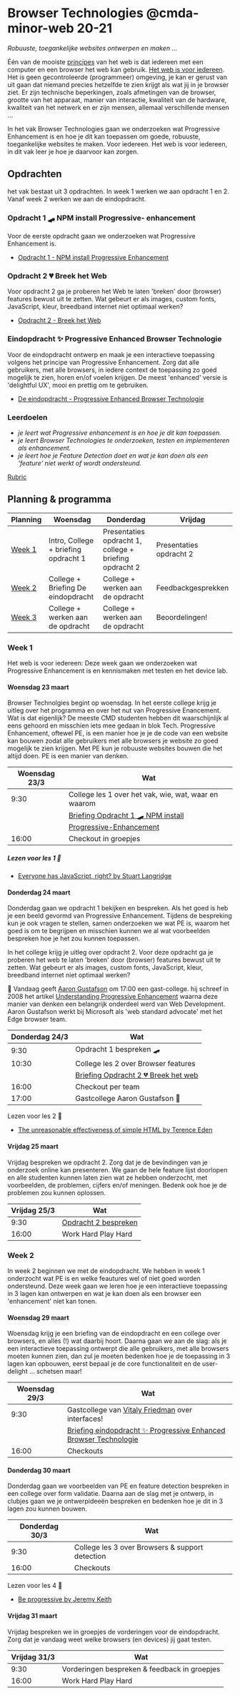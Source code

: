 # Browser Technologies @cmda-minor-web 20-21

_Robuuste, toegankelijke websites ontwerpen en maken …_

Één van de mooiste [principes](https://www.w3.org/DesignIssues/Principles.html) van het web is dat iedereen met een computer en een browser het web kan gebruik. [Het web is voor iedereen](https://www.youtube.com/watch?v=UMNFehJIi0E). Het is geen gecontroleerde (programmeer) omgeving, je kan er gerust van uit gaan dat niemand precies hetzelfde te zien krijgt als wat jij in je browser ziet. Er zijn technische beperkingen, zoals afmetingen van de browser, grootte van het apparaat, manier van interactie, kwaliteit van de hardware, kwaliteit van het netwerk en er zijn mensen, allemaal verschillende mensen ...

In het vak Browser Technologies gaan we onderzoeken wat Progressive Enhancement is en hoe je dit kan toepassen om goede, robuuste, toegankelijke websites te maken. Voor iedereen. Het web is voor iedereen, in dit vak leer je hoe je daarvoor kan zorgen.

## Opdrachten

het vak bestaat uit 3 opdrachten. In week 1 werken we aan opdracht 1 en 2. Vanaf week 2 werken we aan de eindopdracht.

### Opdracht 1 🛹 NPM install Progressive- enhancement

Voor de eerste opdracht gaan we onderzoeken wat Progressive Enhancement is.

- [Opdracht 1 - NPM install Progressive Enhancement](assignments/opdracht-1.md)

### Opdracht 2 💔 Breek het Web

Voor opdracht 2 ga je proberen het Web te laten 'breken' door (browser) features bewust uit te zetten. Wat gebeurt er als images, custom fonts, JavaScript, kleur, breedband internet niet optimaal werken?

- [Opdracht 2 - Breek het Web](assignments/opdracht-2.md)

### Eindopdracht ✨ Progressive Enhanced Browser Technologie

Voor de eindopdracht ontwerp en maak je een interactieve toepassing volgens het principe van Progressive Enhancement. Zorg dat alle gebruikers, met alle browsers, in iedere context de toepassing zo goed mogelijk te zien, horen en/of voelen krijgen. De meest 'enhanced' versie is 'delightful UX', mooi en prettig om te gebruiken.

- [De eindopdracht - Progressive Enhanced Browser Technologie](assignments/eindopdracht.md)


### Leerdoelen
- _je leert wat Progressive enhancement is en hoe je dit kan toepassen._
- _je leert Browser Technologies te onderzoeken, testen en implementeren als enhancement._
- _je leert hoe je Feature Detection doet en wat je kan doen als een 'feature' niet werkt of wordt ondersteund._

[Rubric](https://icthva.sharepoint.com/:x:/s/FDMCI_EDU_CMD_Minor_Web_Design__Development/ET8k_fDG3VVPvqMkqx2uCusBR5-yeGaKo01meb9bDorLuQ?e=0hbmOk)

## Planning & programma

| Planning  | Woensdag  |  Donderdag | Vrijdag  |
|---|---|---|---|
| [Week 1](#week-1)  | Intro, College + briefing opdracht 1 | Presentaties opdracht 1, college +  briefing opdracht 2 | Presentaties opdracht 2 |
| [Week 2](#week-2)  | College + Briefing De eindopdracht  | College + werken aan de opdracht | Feedbackgesprekken  |
| [Week 3](#week-3)  | College + werken aan de opdracht  |  College + werken aan de opdracht | Beoordelingen!  |

### Week 1

Het web is voor iedereen: Deze week gaan we onderzoeken wat Progressive Enhancement is en kennismaken met testen en het device lab.

#### Woensdag 23 maart

Browser Technolgies begint op woensdag. In het eerste college krijg je uitleg over het programma en over het nut van Progressive Enancement. Wat is dat eigenlijk? De meeste CMD studenten hebben dit waarschijnlijk al eens gehoord en misschien iets mee gedaan in blok Tech. Progressive Enhancement, oftewel PE, is een manier hoe je je de code van een website kan bouwen zodat alle gebruikers met alle browsers je website zo goed mogelijk te zien krijgen. Met PE kun je robuuste websites bouwen die het altijd doen. PE is een manier van denken.

| Woensdag 23/3 | Wat  |
|---|---|
| 9:30 | College les 1 over het vak, wie, wat, waar en waarom |
|  | [Briefing Opdracht 1 🛹 NPM install Progressive-Enhancement](assignments/opdracht-.md) |
| 16:00 | Checkout in groepjes |

##### Lezen voor les 1 📖

- [Everyone has JavaScript, right? by Stuart Langridge](https://kryogenix.org/code/browser/everyonehasjs.html)


#### Donderdag 24 maart

Donderdag gaan we opdracht 1 bekijken en bespreken. Als het goed is heb je een beeld gevormd van Progressive Enhancement. Tijdens de bespreking kun je ook vragen te stellen, samen onderzoeken we wat PE is, waarom het goed is om te begrijpen en misschien kunnen we al wat voorbeelden bespreken hoe je het zou kunnen toepassen.

In het college krijg je uitleg over opdracht 2. Voor deze opdracht ga je proberen het web te laten 'breken' door (browser) features bewust uit te zetten. Wat gebeurt er als images, custom fonts, JavaScript, kleur, breedband internet niet optimaal werken?

🤟 Vandaag geeft [Aaron Gustafson](https://www.aaron-gustafson.com) om 17:00 een gast-college. hij schreef in 2008 het artikel [Understanding Progressive Enhancement](https://alistapart.com/article/understandingprogressiveenhancement/) waarna deze manier van denken een belangrijk onderdeel werd van Web Development. Aaron Gustafson werkt bij Microsoft als 'web standard advocate' met het Edge browser team.

| Donderdag 24/3 | Wat  |
|---|---|
| 9:30 | Opdracht 1 bespreken 🛹 |
| 10:30 | College les 2 over Browser features |
|  | [Briefing Opdracht 2 💔 Breek het web](assignments/opdracht-2.md) |
| 16:00 | Checkout per team |
| 17:00 | Gastcollege Aaron Gustafson 🤟 |

Lezen voor les 2 📖

- [The unreasonable effectiveness of simple HTML by Terence Eden](https://shkspr.mobi/blog/2021/01/the-unreasonable-effectiveness-of-simple-html/)

#### Vrijdag 25 maart

Vrijdag bespreken we opdracht 2. Zorg dat je de bevindingen van je onderzoek online kan presenteren. We gaan de hele feature lijst doorlopen en alle studenten kunnen laten zien wat ze hebben onderzocht, met voorbeelden, de problemen, cijfers en/of meningen. Bedenk ook hoe je de problemen zou kunnen oplossen.

| Vrijdag 25/3 | Wat  |
|---|---|
| 9:30 | [Opdracht 2 bespreken](assignments/BT2021-opdracht-2-8-features.pdf) |
| 16:00 | Work Hard Play Hard |

### Week 2

In week 2 beginnen we met de eindopdracht. We hebben in week 1 onderzocht wat PE is en welke feautures wel of niet goed worden ondersteund. Deze week gaan we leren hoe je een interactieve toepassing in 3 lagen kan ontwerpen en wat je kan doen als een browser een 'enhancement' niet kan tonen.

#### Woensdag 29 maart

Woensdag krijg je een briefing van de eindopdracht en een college over browsers, en alles (!) wat daarbij hoort. Daarna gaan we aan de slag: als je een interactieve toepassing ontwerpt die alle gebruikers, met alle browsers moeten kunnen zien, dan zul je moeten bedenken hoe je de toepassing in 3 lagen kan opbouwen, eerst bepaal je de core functionaliteit en de user-delight ... schetsen maar!

| Woensdag 29/3 | Wat  |
|---|---|
| 9:30 | Gastcollege van [Vitaly Friedman](https://www.smashingmagazine.com/author/vitaly-friedman/) over interfaces! |
|  | [Briefing eindopdracht ✨ Progressive Enhanced Browser Technologie](assignments/eindopdracht.md) |
| 16:00 | Checkouts |

#### Donderdag 30 maart

Donderdag gaan we voorbeelden van PE en feature detection bespreken in een college over form validatie. Daarna aan de slag met je ontwerp, in clubjes gaan we je ontwerpideeën bespreken en bedenken hoe je dit in 3 lagen zou kunnen bouwen.  

| Donderdag 30/3 | Wat  |
|---|---|
| 9:30 | College les 3 over Browsers & support detection |
| 16:00 | Checkouts |

Lezen voor les 4 📖

- [Be progressive by Jeremy Keith](https://adactio.com/journal/7706)

#### Vrijdag 31 maart

Vrijdag bespreken we in groepjes de vorderingen voor de eindopdracht. Zorg dat je vandaag weet welke browsers (en devices) jij gaat testen.

| Vrijdag 31/3 | Wat  |
|---|---|
| 9:30 | Vorderingen bespreken & feedback in groepjes |
| 16:00 | Work Hard Play Hard |
